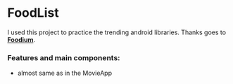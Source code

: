 # FoodList

I used this project to practice the trending android libraries. Thanks goes to [**Foodium**](https://github.com/PatilShreyas/Foodium).

### Features and main components:
- almost same as in the MovieApp
